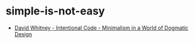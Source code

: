 # simple-is-not-easy

- [David Whitney - Intentional Code - Minimalism in a World of Dogmatic Design](https://www.youtube.com/watch?v=vw2XffPmlYo)
